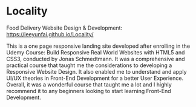 # Locality
Food Delivery Website Design &amp; Development: https://leeyunfai.github.io/Locality/

This is a one page responsive landing site developed after enrolling in the Udemy Course: Build Responsive Real World Websites with HTML5 and CSS3, conducted by Jonas Schmedtmann. It was a comprehensive and practical course that taught me the considerations to developing a Responsive Website Design. It also enabled me to understand and apply UI/UX theories in Front-End Development for a better User Experience. Overall, it was a wonderful course that taught me a lot and I highly recommend it to any beginners looking to start learning Front-End Development.
